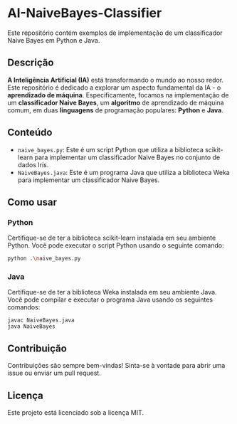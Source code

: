 # AI-NaiveBayes-Classifier

Este repositório contém exemplos de implementação de um classificador Naive Bayes em Python e Java.

## Descrição

**A Inteligência Artificial (IA)** está transformando o mundo ao nosso redor. Este repositório é dedicado a explorar um aspecto fundamental da IA - o **aprendizado de máquina**. Especificamente, focamos na implementação de um **classificador Naive Bayes**, um **algoritmo** de aprendizado de máquina comum, em duas **linguagens** de programação populares: **Python** e **Java**.

## Conteúdo

- `naive_bayes.py`: Este é um script Python que utiliza a biblioteca scikit-learn para implementar um classificador Naive Bayes no conjunto de dados Iris.
- `NaiveBayes.java`: Este é um programa Java que utiliza a biblioteca Weka para implementar um classificador Naive Bayes.

## Como usar

### Python

Certifique-se de ter a biblioteca scikit-learn instalada em seu ambiente Python. Você pode executar o script Python usando o seguinte comando:

```bash
python .\naive_bayes.py
```

### Java
Certifique-se de ter a biblioteca Weka instalada em seu ambiente Java. Você pode compilar e executar o programa Java usando os seguintes comandos:

```
javac NaiveBayes.java
java NaiveBayes
```
## Contribuição
Contribuições são sempre bem-vindas! Sinta-se à vontade para abrir uma issue ou enviar um pull request.

## Licença
Este projeto está licenciado sob a licença MIT.